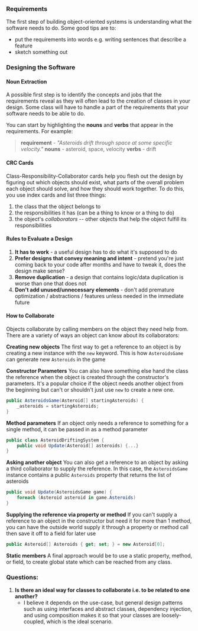 ### Requirements
The first step of building object-oriented systems is understanding what the software needs to do. Some good tips are to:
- put the requirements into words e.g. writing sentences that describe a feature
- sketch something out

### Designing the Software

#### Noun Extraction
A possible first step is to identify the concepts and jobs that the requirements reveal as they will often lead to the creation of classes in your design. Some class will have to handle a part of the requirements that your software needs to be able to do.

You can start by highlighting the **nouns** and **verbs** that appear in the requirements. For example:

> **requirement** - *"Asteroids drift through space at some specific velocity."*
> **nouns** - asteroid, space, velocity
> **verbs** - drift

#### CRC Cards
Class-Responsibility-Collaborator cards help you flesh out the design by figuring out which objects should exist, what parts of the overall problem each object should solve, and how they should work together. To do this, you use index cards and list three things:

1. the class that the object belongs to
2. the responsibilities it has (can be a thing to know or a thing to do)
3. the object's *collaborators* -- other objects that help the object fulfill its responsibilities

#### Rules to Evaluate a Design
1. **It has to work** - a useful design has to do what it's supposed to do
2. **Prefer designs that convey meaning and intent** - pretend you're just coming back to your code after months and have to tweak it, does the design make sense?
3. **Remove duplication** - a design that contains logic/data duplication is worse than one that does not
4. **Don't add unused/unnecessary elements** - don't add premature optimization / abstractions / features unless needed in the immediate future

#### How to Collaborate
Objects collaborate by calling members on the object they need help from. There are a variety of ways an object can know about its collaborators:

**Creating new objects**
The first way to get a reference to an object is by creating a new instance with the `new` keyword. This is how `AsteroidsGame` can generate new `Asteroids` in the game

**Constructor Parameters**
You can also have something else hand the class the reference when the object is created through the constructor's parameters. It's a popular choice if the object needs another object from the beginning but can't or shouldn't just use `new` to create a new one.
```cs
public AsteroidsGame(Asteroid[] startingAsteroids) {
	_asteroids = startingAsteroids;
}
```

**Method parameters**
If an object only needs a reference to something for a single method, it can be passed in as a method parameter
```cs
public class AsteroidDriftingSystem {
	public void Update(Asteroid[] asteroids) {...}
}
```

**Asking another object**
You can also get a reference to an object by asking a third collaborator to supply the reference. In this case, the `AsteroidsGame` instance contains a public `Asteroids` property that returns the list of asteroids
```cs
public void Update(AsteroidsGame game) {
	foreach (Asteroid asteroid in game.Asteroids)
}
```

**Supplying the reference via property or method**
If you can't supply a reference to an object in the constructor but need it for more than 1 method, you can have the outside world supply it through a property or method call then save it off to a field for later use
```cs
public Asteroid[] Asteroids { get; set; } = new Asteroid[0];
```

**Static members**
A final approach would be to use a static property, method, or field, to create global state which can be reached from any class.

### Questions:
1. **Is there an ideal way for classes to collaborate i.e. to be related to one another?**
	- I believe it depends on the use-case, but general design patterns such as using interfaces and abstract classes, dependency injection, and using composition makes it so that your classes are loosely-coupled, which is the ideal scenario.


